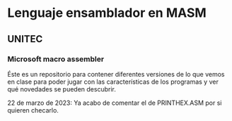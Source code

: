 # Lenguaje ensamblador en MASM
## UNITEC
### Microsoft macro assembler
Éste es un repositorio para contener diferentes versiones de lo que vemos en clase para poder jugar con las características de los programas y ver qué novedades se pueden descubrir.

22 de marzo de 2023: Ya acabo de comentar el de PRINTHEX.ASM por si quieren checarlo.
